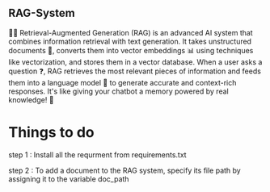 ## RAG-System
🧠✨ Retrieval-Augmented Generation (RAG) is an advanced AI system that combines information retrieval with text generation. It takes unstructured documents 📄, converts them into vector embeddings 📊 using techniques like vectorization, and stores them in a vector database. When a user asks a question ❓, RAG retrieves the most relevant pieces of information and feeds them into a language model 🤖 to generate accurate and context-rich responses. It's like giving your chatbot a memory powered by real knowledge! 🚀


# Things to do
step 1 : Install all the requrment from requirements.txt

step 2 : To add a document to the RAG system, specify its file path by assigning it to the variable doc_path
